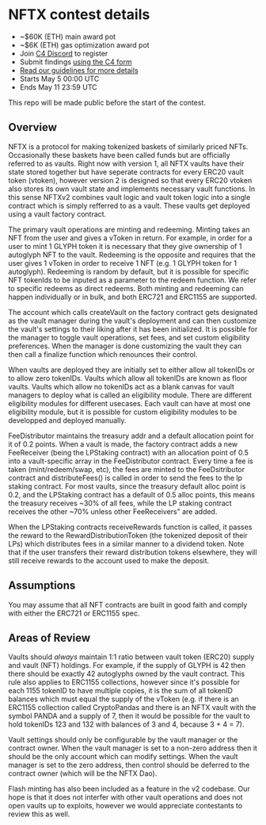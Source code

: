 # NFTX contest details
- ~$60K (ETH) main award pot
- ~$6K (ETH) gas optimization award pot
- Join [C4 Discord](https://discord.gg/EY5dvm3evD) to register
- Submit findings [using the C4 form](https://c4-nftx.netlify.app/)
- [Read our guidelines for more details](https://code423n4.com/compete)
- Starts May 5 00:00 UTC
- Ends May 11 23:59 UTC

This repo will be made public before the start of the contest.

## Overview
NFTX is a protocol for making tokenized baskets of similarly priced NFTs. Occasionally these baskets have been called funds but are officially referred to as vaults. Right now with version 1, all NFTX vaults have their state stored together but have seperate contracts for every ERC20 vault token (vtoken), however version 2 is designed so that every ERC20 vtoken also stores its own vault state and implements necessary vault functions. In this sense NFTXv2 combines vault logic and vault token logic into a single contract which is simply refferred to as a vault. These vaults get deployed using a vault factory contract.

The primary vault operations are minting and redeeming. Minting takes an NFT from the user and gives a vToken in return. For example, in order for a user to mint 1 GLYPH token it is necessary that they give ownership of 1 autoglyph NFT to the vault. Redeeming is the opposite and requires that the user gives 1 vToken in order to receive 1 NFT (e.g. 1 GLYPH token for 1 autoglyph). Redeeming is random by default, but it is possible for specific NFT tokenIds to be inputed as a parameter to the redeem function. We refer to specific redeems as direct redeems. Both minting and redeeming can happen individually or in bulk, and both ERC721 and ERC1155 are supported. 

The account which calls createVault on the factory contract gets designated as the vault manager during the vault's deployment and can then customize the vault's settings to their liking after it has been initialized. It is possible for the manager to toggle vault operations, set fees, and set custom eligibility preferences. When the manager is done customizing the vault they can then call a finalize function which renounces their control. 

When vaults are deployed they are initially set to either allow all tokenIDs or to allow zero tokenIDs. Vaults which allow all tokenIDs are known as floor vaults. Vaults which allow no tokenIDs act as a blank canvas for vault managers to deploy what is called an eligibility module. There are different eligibility modules for different usecases. Each vault can have at most one eligibility module, but it is possible for custom eligibility modules to be developped and deployed manually.

FeeDistributor maintains the treasury addr and a default allocation point for it of 0.2 points. When a vault is made, the factory contract adds a new FeeReceiver (being the LPStaking contract) with an allocation point of 0.5 into a vault-specific array in the FeeDistributor contract. Every time a fee is taken (mint/redeem/swap, etc), the fees are minted to the FeeDsitributor contract and distributeFees() is called in order to send the fees to the lp staking contract. For most vaults, since the treasury default alloc point is 0.2, and the LPStaking contract has a default of 0.5 alloc points, this means the treasury receives ~30% of all fees, while the LP staking contract receives the other ~70% unless other FeeReceivers" are added.

When the LPStaking contracts receiveRewards function is called, it passes the reward to the RewardDistributionToken (the tokenized deposit of their LPs) which distributes fees in a similar manner to a dividend token. Note that if the user transfers their reward distribution tokens elsewhere, they will still receive rewards to the account used to make the deposit.

## Assumptions
You may assume that all NFT contracts are built in good faith and comply with either the ERC721 or ERC1155 spec.

## Areas of Review
Vaults should *always* maintain 1:1 ratio between vault token (ERC20) supply and vault (NFT) holdings. For example, if the supply of GLYPH is 42 then there should be exactly 42 autoglyphs owned by the vault contract. This rule also applies to ERC1155 collections, however since it's possible for each 1155 tokenID to have multiple copies, it is the sum of all tokenID balances which must equal the supply of the vToken (e.g. if there is an ERC1155 collection called CryptoPandas and there is an NFTX vault with the symbol PANDA and a supply of 7, then it would be possible for the vault to hold tokenIDs 123 and 132 with balances of 3 and 4, because 3 + 4 = 7).

Vault settings should only be configurable by the vault manager or the contract owner. When the vault manager is set to a non-zero address then it should be the only account which can modify settings. When the vault manager is set to the zero address, then control should be deferred to the contract owner (which will be the NFTX Dao). 

Flash minting has also been included as a feature in the v2 codebase. Our hope is that it does not interfer with other vault operations and does not open vaults up to exploits, however we would appreciate contestants to review this as well.
